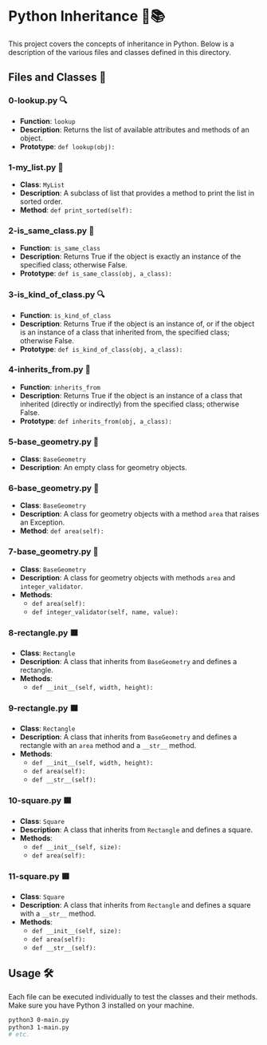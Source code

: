 # Python Inheritance 🐍📚

This project covers the concepts of inheritance in Python. Below is a description of the various files and classes defined in this directory.

## Files and Classes 📂

### 0-lookup.py 🔍
- **Function**: `lookup`
- **Description**: Returns the list of available attributes and methods of an object.
- **Prototype**: `def lookup(obj):`

### 1-my_list.py 📜
- **Class**: `MyList`
- **Description**: A subclass of list that provides a method to print the list in sorted order.
- **Method**: `def print_sorted(self):`

### 2-is_same_class.py 🧩
- **Function**: `is_same_class`
- **Description**: Returns True if the object is exactly an instance of the specified class; otherwise False.
- **Prototype**: `def is_same_class(obj, a_class):`

### 3-is_kind_of_class.py 🔍
- **Function**: `is_kind_of_class`
- **Description**: Returns True if the object is an instance of, or if the object is an instance of a class that inherited from, the specified class; otherwise False.
- **Prototype**: `def is_kind_of_class(obj, a_class):`

### 4-inherits_from.py 🧬
- **Function**: `inherits_from`
- **Description**: Returns True if the object is an instance of a class that inherited (directly or indirectly) from the specified class; otherwise False.
- **Prototype**: `def inherits_from(obj, a_class):`

### 5-base_geometry.py 📐
- **Class**: `BaseGeometry`
- **Description**: An empty class for geometry objects.

### 6-base_geometry.py 📏
- **Class**: `BaseGeometry`
- **Description**: A class for geometry objects with a method `area` that raises an Exception.
- **Method**: `def area(self):`

### 7-base_geometry.py 📏
- **Class**: `BaseGeometry`
- **Description**: A class for geometry objects with methods `area` and `integer_validator`.
- **Methods**: 
  - `def area(self):`
  - `def integer_validator(self, name, value):`

### 8-rectangle.py 🟧
- **Class**: `Rectangle`
- **Description**: A class that inherits from `BaseGeometry` and defines a rectangle.
- **Methods**: 
  - `def __init__(self, width, height):`

### 9-rectangle.py 🟧
- **Class**: `Rectangle`
- **Description**: A class that inherits from `BaseGeometry` and defines a rectangle with an `area` method and a `__str__` method.
- **Methods**: 
  - `def __init__(self, width, height):`
  - `def area(self):`
  - `def __str__(self):`

### 10-square.py 🟦
- **Class**: `Square`
- **Description**: A class that inherits from `Rectangle` and defines a square.
- **Methods**: 
  - `def __init__(self, size):`
  - `def area(self):`

### 11-square.py 🟦
- **Class**: `Square`
- **Description**: A class that inherits from `Rectangle` and defines a square with a `__str__` method.
- **Methods**: 
  - `def __init__(self, size):`
  - `def area(self):`
  - `def __str__(self):`

## Usage 🛠️

Each file can be executed individually to test the classes and their methods. Make sure you have Python 3 installed on your machine.

```bash
python3 0-main.py
python3 1-main.py
# etc.